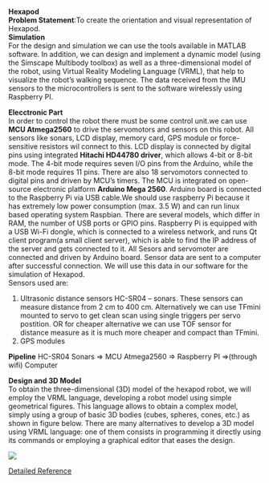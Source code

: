 __Hexapod__ \
__Problem Statement__:To create the orientation and visual representation of Hexapod. \
__Simulation__ \
For the design and simulation we can use the tools available in MATLAB software. In addition, we can design and implement a dynamic model (using the Simscape Multibody toolbox) as well as a three-dimensional model of the robot, using Virtual Reality Modeling Language (VRML), that help to visualize the robot’s walking sequence. The data received from the IMU sensors to the microcontrollers is sent to the software wirelessly using Raspberry PI.

__Elecctronic Part__ \
In order to control the robot there must be some control unit.we can use __MCU Atmega2560__ to drive the servomotors and sensors on this robot. All sensors like sonars, LCD display, memory card, GPS module or force-sensitive resistors wil connect to this. LCD display is connected by digital pins using integrated __Hitachi HD44780 driver__, which allows 4-bit or 8-bit mode. The 4-bit mode requires seven I/O pins from the Arduino, while the 8-bit mode requires 11 pins. There are also 18 servomotors connected to digital pins and driven by MCU’s timers. The MCU is integrated on open-source electronic platform __Arduino Mega 2560__. Arduino board is connected to the Raspberry Pi via USB cable.We should use raspberry Pi because it has extremely low power consumption (max. 3.5 W) and can run linux based operating system Raspbian. There are several models, which differ in RAM, the number of USB ports or GPIO pins. Raspberry Pi is equipped with a USB Wi-Fi dongle, which is connected to a wireless network, and runs Qt client program(a small client server), which is able to find the IP address of the server and gets connected to it. All Sesors and servomoter are connected and driven by Arduino board. Sensor data are sent to a computer after successful connection. We will use this data in our software for the simulation of Hexapod.\
Sensors used are:
1) Ultrasonic distance sensors HC-SR04 – sonars. These sensors can measure distance from 2 cm to 400 cm. Alternatively we can use TFmini mounted to servo to get clean scan using single triggers per servo postition. OR for cheaper alternative we can use TOF sensor for distance measure as it is much more cheaper and compact than TFmini.
2) GPS modules 

__Pipeline__
HC-SR04 Sonars => MCU Atmega2560 => Raspberry PI =>(through wifi) Computer 

__Design and 3D Model__ \
To obtain the three-dimensional (3D) model of the hexapod robot, we will employ the VRML language, developing a robot model using simple geometrical figures. This language allows to obtain a complex model, simply using a group of basic 3D bodies (cubes, spheres, cones, etc.) as shown in figure below. There are many alternatives to develop a 3D model using VRML language: one of them consists in programming it directly using its commands or employing a graphical editor that eases the design. 

![](https://www.intechopen.com/media/chapter/50860/media/fig5.png)



[Detailed Reference](https://www.intechopen.com/books/applications-from-engineering-with-matlab-concepts/design-simulation-and-control-of-a-hexapod-robot-in-simscape-multibody)
